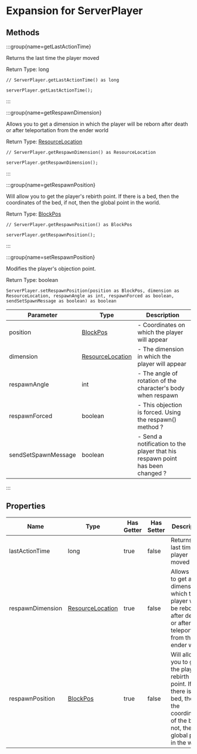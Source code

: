 # Expansion for ServerPlayer

## Methods

:::group{name=getLastActionTime}

Returns the last time the player moved

Return Type: long

```zenscript
// ServerPlayer.getLastActionTime() as long

serverPlayer.getLastActionTime();
```

:::

:::group{name=getRespawnDimension}

Allows you to get a dimension in which the player will be reborn after death or after teleportation from the ender world

Return Type: [ResourceLocation](/vanilla/api/resource/ResourceLocation)

```zenscript
// ServerPlayer.getRespawnDimension() as ResourceLocation

serverPlayer.getRespawnDimension();
```

:::

:::group{name=getRespawnPosition}

Will allow you to get the player's rebirth point. If there is a bed, then the coordinates of the bed, if not, then the global point in the world.

Return Type: [BlockPos](/vanilla/api/util/math/BlockPos)

```zenscript
// ServerPlayer.getRespawnPosition() as BlockPos

serverPlayer.getRespawnPosition();
```

:::

:::group{name=setRespawnPosition}

Modifies the player's objection point.

Return Type: boolean

```zenscript
ServerPlayer.setRespawnPosition(position as BlockPos, dimension as ResourceLocation, respawnAngle as int, respawnForced as boolean, sendSetSpawnMessage as boolean) as boolean
```

|      Parameter      |                            Type                            |                                  Description                                  |
|---------------------|------------------------------------------------------------|-------------------------------------------------------------------------------|
| position            | [BlockPos](/vanilla/api/util/math/BlockPos)                | - Coordinates on which the player will appear                                 |
| dimension           | [ResourceLocation](/vanilla/api/resource/ResourceLocation) | - The dimension in which the player will appear                               |
| respawnAngle        | int                                                        | - The angle of rotation of the character's body when respawn                  |
| respawnForced       | boolean                                                    | - This objection is forced. Using the respawn() method ?                      |
| sendSetSpawnMessage | boolean                                                    | - Send a notification to the player that his respawn point has been changed ? |


:::


## Properties

|       Name       |                            Type                            | Has Getter | Has Setter |                                                                    Description                                                                    |
|------------------|------------------------------------------------------------|------------|------------|---------------------------------------------------------------------------------------------------------------------------------------------------|
| lastActionTime   | long                                                       | true       | false      | Returns the last time the player moved                                                                                                            |
| respawnDimension | [ResourceLocation](/vanilla/api/resource/ResourceLocation) | true       | false      | Allows you to get a dimension in which the player will be reborn after death or after teleportation from the ender world                          |
| respawnPosition  | [BlockPos](/vanilla/api/util/math/BlockPos)                | true       | false      | Will allow you to get the player's rebirth point. If there is a bed, then the coordinates of the bed, if not, then the global point in the world. |

